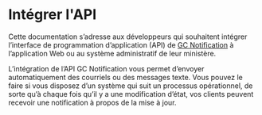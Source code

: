 # Intégrer l'API

Cette documentation s’adresse aux développeurs qui souhaitent intégrer l’interface de programmation d’application (API) de [GC Notification](https://notification.canada.ca/?lang=fr) à l’application Web ou au système administratif de leur ministère.

L’intégration de l’API GC Notification vous permet d’envoyer automatiquement des courriels ou des messages texte. Vous pouvez le faire si vous disposez d’un système qui suit un processus opérationnel, de sorte qu’à chaque fois qu’il y a une modification d’état, vos clients peuvent recevoir une notification à propos de la mise à jour.
